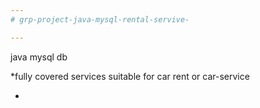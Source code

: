 ```yaml
---
# grp-project-java-mysql-rental-servive-

---
```

java mysql db 

*fully covered services suitable for car rent or car-service

-

